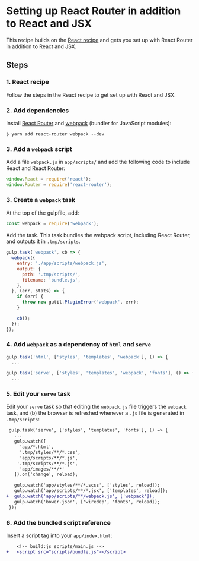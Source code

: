# Setting up React Router in addition to React and JSX

This recipe builds on the [React recipe](react.md) and gets you set up with React Router in addition to React and JSX.


## Steps

### 1. React recipe

Follow the steps in the React recipe to get set up with React and JSX.

### 2. Add dependencies

Install [React Router](https://github.com/rackt/react-router) and [webpack](https://github.com/webpack/webpack) (bundler for JavaScript modules):

```
$ yarn add react-router webpack --dev
```

### 3. Add a `webpack` script

Add a file `webpack.js` in `app/scripts/` and add the following code to include React and React Router:

```js
window.React = require('react');
window.Router = require('react-router');
```

### 3. Create a `webpack` task

At the top of the gulpfile, add:

```js
const webpack = require('webpack');
```

Add the task. This task bundles the webpack script, including React Router, and outputs it in `.tmp/scripts`.

```js
gulp.task('webpack', cb => {
  webpack({
    entry: './app/scripts/webpack.js',
    output: {
      path: '.tmp/scripts/',
      filename: 'bundle.js',
    },
  }, (err, stats) => {
    if (err) {
      throw new gutil.PluginError('webpack', err);
    }

    cb();
  });
});
```

### 4. Add `webpack` as a dependency of `html` and `serve`

```js
gulp.task('html', ['styles', 'templates', 'webpack'], () => {
  ...
```

```js
gulp.task('serve', ['styles', 'templates', 'webpack', 'fonts'], () => {
  ...
```

### 5. Edit your `serve` task

Edit your `serve` task so that editing the `webpack.js` file triggers the `webpack` task, and (b) the browser is refreshed whenever a `.js` file is generated in `.tmp/scripts`:

```diff
 gulp.task('serve', ['styles', 'templates', 'fonts'], () => {
   ...
   gulp.watch([
     'app/*.html',
     '.tmp/styles/**/*.css',
     'app/scripts/**/*.js',
    '.tmp/scripts/**/*.js',
     'app/images/**/*'
   ]).on('change', reload);

   gulp.watch('app/styles/**/*.scss', ['styles', reload]);
   gulp.watch('app/scripts/**/*.jsx', ['templates', reload]);
+  gulp.watch('app/scripts/**/webpack.js', ['webpack']);
   gulp.watch('bower.json', ['wiredep', 'fonts', reload]);
 });
```

### 6. Add the bundled script reference

Insert a script tag into your `app/index.html`:

```diff
    <!-- build:js scripts/main.js -->
+   <script src="scripts/bundle.js"></script>
```

